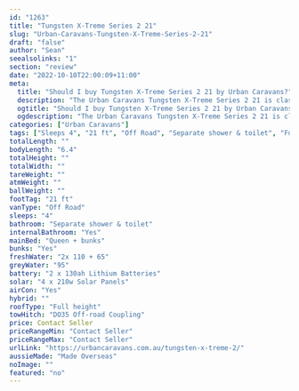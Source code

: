 ```yaml
---
id: "1263"
title: "Tungsten X-Treme Series 2 21"
slug: "Urban-Caravans-Tungsten-X-Treme-Series-2-21"
draft: "false"
author: "Sean"
seealsolinks: "1"
section: "review"
date: "2022-10-10T22:00:09+11:00"
meta:
  title: "Should I buy Tungsten X-Treme Series 2 21 by Urban Caravans?"
  description: "The Urban Caravans Tungsten X-Treme Series 2 21 is classed as Off Road, and sleeps 4 people. It is Made Overseas and comes in at 21 ft. It generally has Separate shower & toilet."
  ogtitle: "Should I buy Tungsten X-Treme Series 2 21 by Urban Caravans?"
  ogdescription: "The Urban Caravans Tungsten X-Treme Series 2 21 is classed as Off Road, and sleeps 4 people. It is Made Overseas and comes in at 21 ft. It generally has Separate shower & toilet."
categories: ["Urban Caravans"]
tags: ["Sleeps 4", "21 ft", "Off Road", "Separate shower & toilet", "Full height", "Price Unknown", "Made Overseas"]
totalLength: ""
bodyLength: "6.4"
totalHeight: ""
totalWidth: ""
tareWeight: ""
atmWeight: ""
ballWeight: ""
footTag: "21 ft"
vanType: "Off Road"
sleeps: "4"
bathroom: "Separate shower & toilet"
internalBathroom: "Yes"
mainBed: "Queen + bunks"
bunks: "Yes"
freshWater: "2x 110 + 65"
greyWater: "95"
battery: "2 x 130ah Lithium Batteries"
solar: "4 x 210w Solar Panels"
airCon: "Yes"
hybrid: ""
roofType: "Full height"
towHitch: "DO35 Off-road Coupling"
price: Contact Seller
priceRangeMin: "Contact Seller"
priceRangeMax: "Contact Seller"
urlLink: "https://urbancaravans.com.au/tungsten-x-treme-2/"
aussieMade: "Made Overseas"
noImage: ""
featured: "no"
---
```

